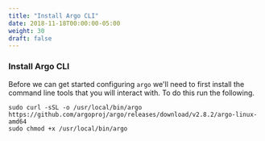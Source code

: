 ```yaml
---
title: "Install Argo CLI"
date: 2018-11-18T00:00:00-05:00
weight: 30
draft: false
---
```


### Install Argo CLI

Before we can get started configuring `argo` we'll need to first install the
command line tools that you will interact with. To do this run the following.

```
sudo curl -sSL -o /usr/local/bin/argo https://github.com/argoproj/argo/releases/download/v2.8.2/argo-linux-amd64 
sudo chmod +x /usr/local/bin/argo
```

